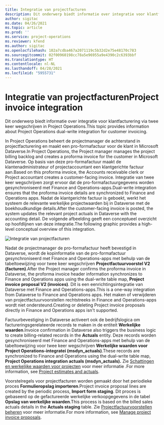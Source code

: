 ```yaml
---
title: Integratie van projectfacturen
description: Dit onderwerp biedt informatie over integratie voor klantfacturering via twee keer wegschrijven in Project Operations.
author: sigitac
ms.date: 04/26/2021
ms.topic: article
ms.prod: ''
ms.service: project-operations
ms.reviewer: kfend
ms.author: sigitac
ms.openlocfilehash: 102a7cdba467a2071119c5b32d2e75e48170c783
ms.sourcegitcommit: 02f00960198cc78a5e96955a9e4390c2c6393bbf
ms.translationtype: HT
ms.contentlocale: nl-NL
ms.lasthandoff: 04/28/2021
ms.locfileid: "5955731"
---
```

# <a name="project-invoice-integration"></a><span data-ttu-id="f5a05-103">Integratie van projectfacturen</span><span class="sxs-lookup"><span data-stu-id="f5a05-103">Project invoice integration</span></span>

<span data-ttu-id="f5a05-104">Dit onderwerp biedt informatie over integratie voor klantfacturering via twee keer wegschrijven in Project Operations.</span><span class="sxs-lookup"><span data-stu-id="f5a05-104">This topic provides information about Project Operations dual-write integration for customer invoicing.</span></span>

<span data-ttu-id="f5a05-105">In Project Operations beheert de projectmanager de achterstand in projectfacturering en maakt een pro-formafactuur voor de klant in Microsoft Dataverse.</span><span class="sxs-lookup"><span data-stu-id="f5a05-105">In Project Operations, the Project manager manages the project billing backlog and creates a proforma invoice for the customer in Microsoft Dataverse.</span></span> <span data-ttu-id="f5a05-106">Op basis van deze pro-formafactuur maakt de klantenadministrateur of projectaccountant een klantgerichte factuur aan.</span><span class="sxs-lookup"><span data-stu-id="f5a05-106">Based on this proforma invoice, the Accounts receivable clerk or Project accountant creates a customer-facing invoice.</span></span> <span data-ttu-id="f5a05-107">Integratie van twee keer wegschrijven zorgt ervoor dat de pro-formafactuurgegevens worden gesynchroniseerd met Finance and Operations-apps.</span><span class="sxs-lookup"><span data-stu-id="f5a05-107">Dual-write integration ensures that the proforma invoice details are synchronized to Finance and Operations apps.</span></span> <span data-ttu-id="f5a05-108">Nadat de klantgerichte factuur is geboekt, werkt het systeem de relevante werkelijke projectwaarden bij in Dataverse met de boekhoudkundige details.</span><span class="sxs-lookup"><span data-stu-id="f5a05-108">After the customer-facing invoice is posted, the system updates the relevant project actuals in Dataverse with the accounting detail.</span></span> <span data-ttu-id="f5a05-109">De volgende afbeelding geeft een conceptueel overzicht op hoofdlijnen van deze integratie.</span><span class="sxs-lookup"><span data-stu-id="f5a05-109">The following graphic provides a high-level conceptual overview of this integration.</span></span>

   ![Integratie van projectfacturen](./media/DW5Invoicing.png)

<span data-ttu-id="f5a05-111">Nadat de projectmanager de pro-formafactuur heeft bevestigd in Dataverse, wordt de kopinformatie van de pro-formafactuur gesynchroniseerd met Finance and Operations-apps met behulp van de tabeltoewijzing voor twee keer wegschrijven **Projectfactuurvoorstel V2 (facturen)**.</span><span class="sxs-lookup"><span data-stu-id="f5a05-111">After the Project manager confirms the proforma invoice in Dataverse, the proforma invoice header information synchronizes to Finance and Operations apps using the dual-write table map, **Project invoice proposal V2 (invoices)**.</span></span> <span data-ttu-id="f5a05-112">Dit is een eenrichtingsintegratie van Dataverse met Finance and Operations-apps.</span><span class="sxs-lookup"><span data-stu-id="f5a05-112">This is a one-way integration from Dataverse to Finance and Operations apps.</span></span> <span data-ttu-id="f5a05-113">Het maken of verwijderen van projectfactuurvoorstellen rechtstreeks in Finance and Operations-apps wordt niet ondersteund.</span><span class="sxs-lookup"><span data-stu-id="f5a05-113">Creating or deleting Project invoice proposals directly in Finance and Operations apps isn't supported.</span></span>

<span data-ttu-id="f5a05-114">Factuurbevestiging in Dataverse activeert ook de bedrijfslogica om factureringsgerelateerde records te maken in de entiteit **Werkelijke waarden**.</span><span class="sxs-lookup"><span data-stu-id="f5a05-114">Invoice confirmation in Dataverse also triggers the business logic to create billing-related records in the **Actuals** entity.</span></span> <span data-ttu-id="f5a05-115">Deze records worden gesynchroniseerd met Finance and Operations-apps met behulp van de tabeltoewijzing voor twee keer wegschrijven **Werkelijke waarden voor Project Operations-integratei (msdyn\_actuals)**.</span><span class="sxs-lookup"><span data-stu-id="f5a05-115">These records are synchronized to Finance and Operations using the dual-write table map, **Project Operations integration actuals (msdyn\_actuals).**</span></span> <span data-ttu-id="f5a05-116">Zie [Schattingen en werkelijke waarden voor projecten](resource-dual-write-estimates-actuals.md) voor meer informatie .</span><span class="sxs-lookup"><span data-stu-id="f5a05-116">For more information, see [Project estimates and actuals](resource-dual-write-estimates-actuals.md).</span></span> 

<span data-ttu-id="f5a05-117">Voorstelregels voor projectfacturen worden gemaakt door het periodieke proces **Formulieropslag importeren**.</span><span class="sxs-lookup"><span data-stu-id="f5a05-117">Project invoice proposal lines are created by the periodic process, **Import form staging**.</span></span> <span data-ttu-id="f5a05-118">Dit proces is gebaseerd op de gefactureerde werkelijke verkoopgegevens in de tabel **Opslag van werkelijke waarden**.</span><span class="sxs-lookup"><span data-stu-id="f5a05-118">This process is based on the billed sales actuals details in the **Actuals staging** table.</span></span> <span data-ttu-id="f5a05-119">Zie [Projectfactuurvoorstellen beheren](../invoicing/format-update-project-invoice-proposals.md#create-project-invoice-proposals) voor meer informatie.</span><span class="sxs-lookup"><span data-stu-id="f5a05-119">For more information, see [Manage project invoice proposals](../invoicing/format-update-project-invoice-proposals.md#create-project-invoice-proposals).</span></span> 
